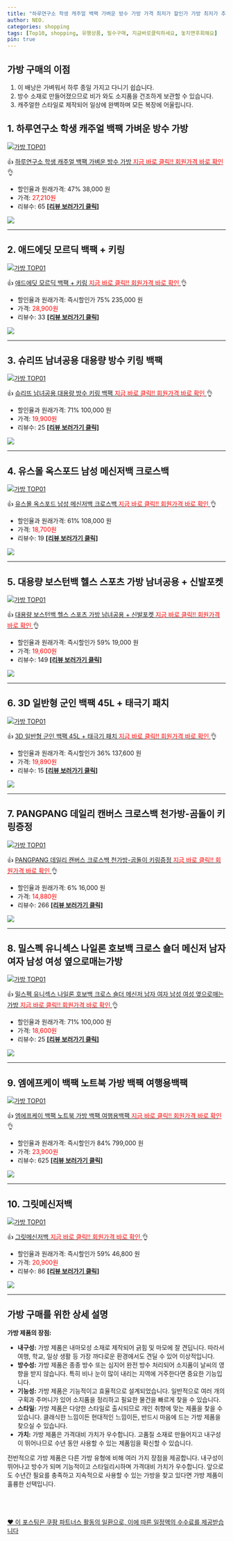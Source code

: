 ```yaml
---
title: "하루연구소 학생 캐주얼 백팩 가벼운 방수 가방 가격 최저가 할인가 가방 최저가 추천 제품 비교"
author: NEO.
categories: shopping
tags: [Top10, shopping, 유행상품, 필수구매, 지금바로클릭하세요, 놓치면후회해요]
pin: true
---
```

## 가방 구매의 이점
1. 이 배낭은 가벼워서 하루 종일 가지고 다니기 쉽습니다.
2. 방수 소재로 만들어졌으므로 비가 와도 소지품을 건조하게 보관할 수 있습니다.
3. 캐주얼한 스타일로 제작되어 일상에 완벽하며 모든 복장에 어울립니다.

   

## 1. 하루연구소 학생 캐주얼 백팩 가벼운 방수 가방

[![가방 TOP01](https://thumbnail6.coupangcdn.com/thumbnails/remote/490x490ex/image/vendor_inventory/35e6/c2dee87dd9f60dfa5e40803e4ec31478a0892faf284924872342ac4c442d.jpg)](https://link.coupang.com/re/AFFSDP?lptag=AF3617701&subid=GithubCoopas&pageKey=7812409949&traceid=V0-153&itemId=21194416213&vendorItemId=88255724129)


👍 [하루연구소 학생 캐주얼 백팩 가벼운 방수 가방 <font color=red> 지금 바로 클릭!! 회원가격 바로 확인 </font> ](https://link.coupang.com/re/AFFSDP?lptag=AF3617701&subid=GithubCoopas&pageKey=7812409949&traceid=V0-153&itemId=21194416213&vendorItemId=88255724129) 👌 


- 할인율과 원래가격: 47%  38,000   원
- 가격: <span style='color:red'>27,210원</span>
- 리뷰수: 65  [**[리뷰 보러가기 클릭]**](https://link.coupang.com/re/AFFSDP?lptag=AF3617701&subid=GithubCoopas&pageKey=7812409949&traceid=V0-153&itemId=21194416213&vendorItemId=88255724129)

[![](/discount_price.png)](https://link.coupang.com/re/AFFSDP?lptag=AF3617701&subid=GithubCoopas&pageKey=7812409949&traceid=V0-153&itemId=21194416213&vendorItemId=88255724129)

---


   

## 2. 애드에딧 모르딕 백팩 + 키링

[![가방 TOP01](https://thumbnail10.coupangcdn.com/thumbnails/remote/490x490ex/image/retail/images/13127573029058572-909fef71-ebc7-4234-9493-a70736ab27bf.jpg)](https://link.coupang.com/re/AFFSDP?lptag=AF3617701&subid=GithubCoopas&pageKey=5876810289&traceid=V0-153&itemId=10297413871&vendorItemId=70005414885)


👍 [애드에딧 모르딕 백팩 + 키링 <font color=red> 지금 바로 클릭!! 회원가격 바로 확인 </font> ](https://link.coupang.com/re/AFFSDP?lptag=AF3617701&subid=GithubCoopas&pageKey=5876810289&traceid=V0-153&itemId=10297413871&vendorItemId=70005414885) 👌 


- 할인율과 원래가격: 즉시할인가 75%  235,000   원
- 가격: <span style='color:red'>28,900원</span>
- 리뷰수: 33  [**[리뷰 보러가기 클릭]**](https://link.coupang.com/re/AFFSDP?lptag=AF3617701&subid=GithubCoopas&pageKey=5876810289&traceid=V0-153&itemId=10297413871&vendorItemId=70005414885)

[![](/discount_price.png)](https://link.coupang.com/re/AFFSDP?lptag=AF3617701&subid=GithubCoopas&pageKey=5876810289&traceid=V0-153&itemId=10297413871&vendorItemId=70005414885)

---


   

## 3. 슈리뜨 남녀공용 대용량 방수 키링 백팩

[![가방 TOP01](https://thumbnail10.coupangcdn.com/thumbnails/remote/490x490ex/image/vendor_inventory/f375/8429104371cc84040d4d84b302f79c9ef26fdbf56c7944fe4165ea6fade3.png)](https://link.coupang.com/re/AFFSDP?lptag=AF3617701&subid=GithubCoopas&pageKey=6481843215&traceid=V0-153&itemId=14192825957&vendorItemId=81438491695)


👍 [슈리뜨 남녀공용 대용량 방수 키링 백팩 <font color=red> 지금 바로 클릭!! 회원가격 바로 확인 </font> ](https://link.coupang.com/re/AFFSDP?lptag=AF3617701&subid=GithubCoopas&pageKey=6481843215&traceid=V0-153&itemId=14192825957&vendorItemId=81438491695) 👌 


- 할인율과 원래가격: 71%  100,000   원
- 가격: <span style='color:red'>19,900원</span>
- 리뷰수: 25  [**[리뷰 보러가기 클릭]**](https://link.coupang.com/re/AFFSDP?lptag=AF3617701&subid=GithubCoopas&pageKey=6481843215&traceid=V0-153&itemId=14192825957&vendorItemId=81438491695)

[![](/discount_price.png)](https://link.coupang.com/re/AFFSDP?lptag=AF3617701&subid=GithubCoopas&pageKey=6481843215&traceid=V0-153&itemId=14192825957&vendorItemId=81438491695)

---


   

## 4. 유스몰 옥스포드 남성 메신저백 크로스백

[![가방 TOP01](https://thumbnail8.coupangcdn.com/thumbnails/remote/490x490ex/image/vendor_inventory/b49a/99cb48ac794090678113a27a308267c31a9ffa6cf1b87951ee6f3417adf0.jpg)](https://link.coupang.com/re/AFFSDP?lptag=AF3617701&subid=GithubCoopas&pageKey=6810484772&traceid=V0-153&itemId=16108911953&vendorItemId=83305994439)


👍 [유스몰 옥스포드 남성 메신저백 크로스백 <font color=red> 지금 바로 클릭!! 회원가격 바로 확인 </font> ](https://link.coupang.com/re/AFFSDP?lptag=AF3617701&subid=GithubCoopas&pageKey=6810484772&traceid=V0-153&itemId=16108911953&vendorItemId=83305994439) 👌 


- 할인율과 원래가격: 61%  108,000   원
- 가격: <span style='color:red'>18,700원</span>
- 리뷰수: 19  [**[리뷰 보러가기 클릭]**](https://link.coupang.com/re/AFFSDP?lptag=AF3617701&subid=GithubCoopas&pageKey=6810484772&traceid=V0-153&itemId=16108911953&vendorItemId=83305994439)

[![](/discount_price.png)](https://link.coupang.com/re/AFFSDP?lptag=AF3617701&subid=GithubCoopas&pageKey=6810484772&traceid=V0-153&itemId=16108911953&vendorItemId=83305994439)

---


   

## 5. 대용량 보스턴백 헬스 스포츠 가방 남녀공용 + 신발포켓

[![가방 TOP01](https://thumbnail9.coupangcdn.com/thumbnails/remote/490x490ex/image/vendor_inventory/5cce/f67444009e28baef3ee8ff07efbf5207ba4c5c6a5e87b8cd6c2b1c5a4994.png)](https://link.coupang.com/re/AFFSDP?lptag=AF3617701&subid=GithubCoopas&pageKey=8023007073&traceid=V0-153&itemId=22420240617&vendorItemId=89464988580)


👍 [대용량 보스턴백 헬스 스포츠 가방 남녀공용 + 신발포켓 <font color=red> 지금 바로 클릭!! 회원가격 바로 확인 </font> ](https://link.coupang.com/re/AFFSDP?lptag=AF3617701&subid=GithubCoopas&pageKey=8023007073&traceid=V0-153&itemId=22420240617&vendorItemId=89464988580) 👌 


- 할인율과 원래가격: 즉시할인가 59%  19,000   원
- 가격: <span style='color:red'>19,600원</span>
- 리뷰수: 149  [**[리뷰 보러가기 클릭]**](https://link.coupang.com/re/AFFSDP?lptag=AF3617701&subid=GithubCoopas&pageKey=8023007073&traceid=V0-153&itemId=22420240617&vendorItemId=89464988580)

[![](/discount_price.png)](https://link.coupang.com/re/AFFSDP?lptag=AF3617701&subid=GithubCoopas&pageKey=8023007073&traceid=V0-153&itemId=22420240617&vendorItemId=89464988580)

---


   

## 6. 3D 일반형 군인 백팩 45L + 태극기 패치

[![가방 TOP01](https://thumbnail6.coupangcdn.com/thumbnails/remote/490x490ex/image/vendor_inventory/338a/5312f4a39c5d698ae2ffe18e1c0fc02e486e123cbb642b1aa39125d28e0c.jpg)](https://link.coupang.com/re/AFFSDP?lptag=AF3617701&subid=GithubCoopas&pageKey=26693232&traceid=V0-153&itemId=103361300&vendorItemId=86649770977)


👍 [3D 일반형 군인 백팩 45L + 태극기 패치 <font color=red> 지금 바로 클릭!! 회원가격 바로 확인 </font> ](https://link.coupang.com/re/AFFSDP?lptag=AF3617701&subid=GithubCoopas&pageKey=26693232&traceid=V0-153&itemId=103361300&vendorItemId=86649770977) 👌 


- 할인율과 원래가격: 즉시할인가 36%  137,600   원
- 가격: <span style='color:red'>19,890원</span>
- 리뷰수: 15  [**[리뷰 보러가기 클릭]**](https://link.coupang.com/re/AFFSDP?lptag=AF3617701&subid=GithubCoopas&pageKey=26693232&traceid=V0-153&itemId=103361300&vendorItemId=86649770977)

[![](/discount_price.png)](https://link.coupang.com/re/AFFSDP?lptag=AF3617701&subid=GithubCoopas&pageKey=26693232&traceid=V0-153&itemId=103361300&vendorItemId=86649770977)

---


   

## 7. PANGPANG 데일리 캔버스 크로스백 천가방-곰돌이 키링증정

[![가방 TOP01](https://thumbnail8.coupangcdn.com/thumbnails/remote/490x490ex/image/vendor_inventory/0d62/83cf1de7d353b118ccf72a90792b60cc481157d38cf20b78d51333ff6f7d.JPG)](https://link.coupang.com/re/AFFSDP?lptag=AF3617701&subid=GithubCoopas&pageKey=7206587631&traceid=V0-153&itemId=18226623088&vendorItemId=85360161936)


👍 [PANGPANG 데일리 캔버스 크로스백 천가방-곰돌이 키링증정 <font color=red> 지금 바로 클릭!! 회원가격 바로 확인 </font> ](https://link.coupang.com/re/AFFSDP?lptag=AF3617701&subid=GithubCoopas&pageKey=7206587631&traceid=V0-153&itemId=18226623088&vendorItemId=85360161936) 👌 


- 할인율과 원래가격: 6%  16,000   원
- 가격: <span style='color:red'>14,880원</span>
- 리뷰수: 266  [**[리뷰 보러가기 클릭]**](https://link.coupang.com/re/AFFSDP?lptag=AF3617701&subid=GithubCoopas&pageKey=7206587631&traceid=V0-153&itemId=18226623088&vendorItemId=85360161936)

[![](/discount_price.png)](https://link.coupang.com/re/AFFSDP?lptag=AF3617701&subid=GithubCoopas&pageKey=7206587631&traceid=V0-153&itemId=18226623088&vendorItemId=85360161936)

---


   

## 8. 밀스펙 유니섹스 나일론 호보백 크로스 숄더 메신저 남자 여자 남성 여성 옆으로매는가방

[![가방 TOP01](https://thumbnail6.coupangcdn.com/thumbnails/remote/490x490ex/image/vendor_inventory/a955/ea92a94b9702232b02d47a04dd47186ebd4cdd3a3b9efeb448a488a22443.jpg)](https://link.coupang.com/re/AFFSDP?lptag=AF3617701&subid=GithubCoopas&pageKey=6716423212&traceid=V0-153&itemId=15609727733&vendorItemId=82837902881)


👍 [밀스펙 유니섹스 나일론 호보백 크로스 숄더 메신저 남자 여자 남성 여성 옆으로매는가방 <font color=red> 지금 바로 클릭!! 회원가격 바로 확인 </font> ](https://link.coupang.com/re/AFFSDP?lptag=AF3617701&subid=GithubCoopas&pageKey=6716423212&traceid=V0-153&itemId=15609727733&vendorItemId=82837902881) 👌 


- 할인율과 원래가격: 71%  100,000   원
- 가격: <span style='color:red'>18,600원</span>
- 리뷰수: 25  [**[리뷰 보러가기 클릭]**](https://link.coupang.com/re/AFFSDP?lptag=AF3617701&subid=GithubCoopas&pageKey=6716423212&traceid=V0-153&itemId=15609727733&vendorItemId=82837902881)

[![](/discount_price.png)](https://link.coupang.com/re/AFFSDP?lptag=AF3617701&subid=GithubCoopas&pageKey=6716423212&traceid=V0-153&itemId=15609727733&vendorItemId=82837902881)

---


   

## 9. 엠에프케이 백팩 노트북 가방 백팩 여행용백팩

[![가방 TOP01](https://thumbnail10.coupangcdn.com/thumbnails/remote/490x490ex/image/vendor_inventory/7d7f/74a882baff5fdb0502b8a881486a336a40bc50601ee63966a220a3ef8201.jpeg)](https://link.coupang.com/re/AFFSDP?lptag=AF3617701&subid=GithubCoopas&pageKey=7321008141&traceid=V0-153&itemId=18776725211&vendorItemId=88998632960)


👍 [엠에프케이 백팩 노트북 가방 백팩 여행용백팩 <font color=red> 지금 바로 클릭!! 회원가격 바로 확인 </font> ](https://link.coupang.com/re/AFFSDP?lptag=AF3617701&subid=GithubCoopas&pageKey=7321008141&traceid=V0-153&itemId=18776725211&vendorItemId=88998632960) 👌 


- 할인율과 원래가격: 즉시할인가 84%  799,000   원
- 가격: <span style='color:red'>23,900원</span>
- 리뷰수: 625  [**[리뷰 보러가기 클릭]**](https://link.coupang.com/re/AFFSDP?lptag=AF3617701&subid=GithubCoopas&pageKey=7321008141&traceid=V0-153&itemId=18776725211&vendorItemId=88998632960)

[![](/discount_price.png)](https://link.coupang.com/re/AFFSDP?lptag=AF3617701&subid=GithubCoopas&pageKey=7321008141&traceid=V0-153&itemId=18776725211&vendorItemId=88998632960)

---


   

## 10. 그릿메신저백

[![가방 TOP01](https://thumbnail9.coupangcdn.com/thumbnails/remote/490x490ex/image/vendor_inventory/cf7b/48c96d2fde50098e18151ef2a7bc2198141c473aa04ba604aab91bd14b05.jpg)](https://link.coupang.com/re/AFFSDP?lptag=AF3617701&subid=GithubCoopas&pageKey=6788797238&traceid=V0-153&itemId=15988600420&vendorItemId=83194326283)


👍 [그릿메신저백 <font color=red> 지금 바로 클릭!! 회원가격 바로 확인 </font> ](https://link.coupang.com/re/AFFSDP?lptag=AF3617701&subid=GithubCoopas&pageKey=6788797238&traceid=V0-153&itemId=15988600420&vendorItemId=83194326283) 👌 


- 할인율과 원래가격: 즉시할인가 59%  46,800   원
- 가격: <span style='color:red'>20,900원</span>
- 리뷰수: 86  [**[리뷰 보러가기 클릭]**](https://link.coupang.com/re/AFFSDP?lptag=AF3617701&subid=GithubCoopas&pageKey=6788797238&traceid=V0-153&itemId=15988600420&vendorItemId=83194326283)

[![](/discount_price.png)](https://link.coupang.com/re/AFFSDP?lptag=AF3617701&subid=GithubCoopas&pageKey=6788797238&traceid=V0-153&itemId=15988600420&vendorItemId=83194326283)

---
## 가방 구매를 위한 상세 설명
**가방 제품의 장점:**

* **내구성:** 가방 제품은 내마모성 소재로 제작되어 긁힘 및 마모에 잘 견딥니다. 따라서 여행, 학교, 일상 생활 등 가장 까다로운 환경에서도 견딜 수 있어 이상적입니다.
* **방수성:** 가방 제품은 종종 방수 또는 심지어 완전 방수 처리되어 소지품이 날씨의 영향을 받지 않습니다. 특히 비나 눈이 많이 내리는 지역에 거주한다면 중요한 기능입니다.
* **기능성:** 가방 제품은 기능적이고 효율적으로 설계되었습니다. 일반적으로 여러 개의 구획과 주머니가 있어 소지품을 정리하고 필요한 물건을 빠르게 찾을 수 있습니다.
* **스타일:** 가방 제품은 다양한 스타일로 출시되므로 개인 취향에 맞는 제품을 찾을 수 있습니다. 클래식한 느낌이든 현대적인 느낌이든, 반드시 마음에 드는 가방 제품을 찾으실 수 있습니다.
* **가치:** 가방 제품은 가격대비 가치가 우수합니다. 고품질 소재로 만들어지고 내구성이 뛰어나므로 수년 동안 사용할 수 있는 제품임을 확신할 수 있습니다.

전반적으로 가방 제품은 다른 가방 유형에 비해 여러 가지 장점을 제공합니다. 내구성이 뛰어나고 방수가 되며 기능적이고 스타일리시하며 가격대비 가치가 우수합니다. 앞으로도 수년간 필요를 충족하고 지속적으로 사용할 수 있는 가방을 찾고 있다면 가방 제품이 훌륭한 선택입니다.<br><br><br><br><br> [ ❤  이 포스팅은 쿠팡 파트너스 활동의 일환으로, 이에 따른 일정액의 수수료를 제공받습니다](https://link.coupang.com/a/bcEFyh)